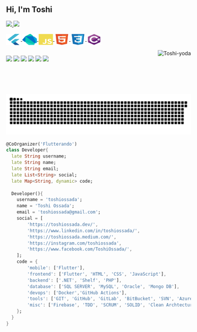 
## Hi, I'm Toshi


 <div>
  <a href="https://github.com/toshiossada">
  <img height="180em" src="https://github-readme-stats.vercel.app/api?username=toshiossada&show_icons=true&theme=dracula&include_all_commits=true&count_private=true"/>
  <img height="180em" src="https://github-readme-stats.vercel.app/api/top-langs/?username=toshiossada&layout=compact&langs_count=7&theme=dracula"/>
</div>
<div style="display: inline_block"><br>
    <img align="center" alt="Rafa-React" height="30" width="40" src="https://raw.githubusercontent.com/devicons/devicon/master/icons/flutter/flutter-original.svg">
  <img align="center" alt="Ts" height="30" width="40" src="https://raw.githubusercontent.com/devicons/devicon/master/icons/dart/dart-original.svg">
  <img align="center" alt="Js" height="30" width="40" src="https://raw.githubusercontent.com/devicons/devicon/master/icons/javascript/javascript-plain.svg">
  <img align="center" alt="HTML" height="30" width="40" src="https://raw.githubusercontent.com/devicons/devicon/master/icons/html5/html5-original.svg">
  <img align="center" alt="CSS" height="30" width="40" src="https://raw.githubusercontent.com/devicons/devicon/master/icons/css3/css3-original.svg">
  <img align="center" alt="CSHARP" height="30" width="40" src="https://raw.githubusercontent.com/devicons/devicon/master/icons/csharp/csharp-original.svg">

  <a href="http://toshiossada.dev/"><img align="right" alt="Toshi-yoda" height="120"   src="https://avatars.githubusercontent.com/u/2637049?v=4"></a>
</div>
  
  
  ##
 
<div> 
  <a href="https://toshiossada.medium.com/" target="_blank"><img src="https://img.shields.io/badge/Medium-12100E?style=for-the-badge&logo=medium&logoColor=white" target="_blank"></a>
  <a href="https://instagram.com/toshiossada" target="_blank"><img src="https://img.shields.io/badge/-Instagram-%23E4405F?style=for-the-badge&logo=instagram&logoColor=white" target="_blank"></a>
 	<a href="https://www.twitch.tv/toshiossada" target="_blank"><img src="https://img.shields.io/badge/Twitch-9146FF?style=for-the-badge&logo=twitch&logoColor=white" target="_blank"></a>
 <a href="https://www.facebook.com/ToshiOssada/" target="_blank"><img src="
https://img.shields.io/badge/Facebook-1877F2?style=for-the-badge&logo=facebook&logoColor=white" target="_blank"></a> 
  <a href = "mailto:toshiossada@gmail.com"><img src="https://img.shields.io/badge/-Gmail-%23333?style=for-the-badge&logo=gmail&logoColor=white" target="_blank"></a>
  <a href="https://www.linkedin.com/in/toshiossada" target="_blank"><img src="https://img.shields.io/badge/-LinkedIn-%230077B5?style=for-the-badge&logo=linkedin&logoColor=white" target="_blank"></a> 
 
   ![Snake animation](https://github.com/toshiossada/toshiossada/blob/output/github-contribution-grid-snake.svg)
</div>




```dart
@CoOrganizer('Flutterando')
class Developer{
  late String username;
  late String name;
  late String email;
  late List<String> social;
  late Map<String, dynamic> code;
  
  Developer(){
    username = 'toshiossada';
    name = 'Toshi Ossada';
    email = 'toshiossada@gmail.com';
    social = [
	    'https://toshiossada.dev/',	
	    'https://www.linkedin.com/in/toshiossada/',	
	    'https://toshiossada.medium.com/',
	    'https://instagram.com/toshiossada',
	    'https://www.facebook.com/ToshiOssada/',
    ];
    code = {
        'mobile': ['Flutter'],
        'frontend': ['Flutter', 'HTML', 'CSS', 'JavaScript'],
        'backend': ['.NET', 'Shelf', 'PHP'],
        'database': ['SQL SERVER', 'MySQL', 'Oracle', 'Mongo DB'],
        'devops': ['Docker','GitHub Actions'],
        'tools': ['GIT', 'GitHub', 'GitLab', 'BitBucket', 'SVN', 'Azure DevOps'],
        'misc': ['Firebase', 'TDD', 'SCRUM', 'SOLID', 'Clean Archtecture']
    };  
  }
}


